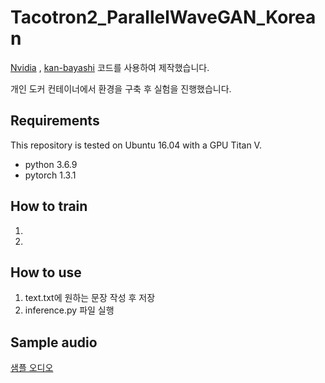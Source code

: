 # Tacotron2_ParallelWaveGAN_Korean

[Nvidia](https://github.com/NVIDIA/DeepLearningExamples) , [kan-bayashi](https://github.com/kan-bayashi/ParallelWaveGAN) 코드를 사용하여 제작했습니다.

개인 도커 컨테이너에서 환경을 구축 후 실험을 진행했습니다.

## Requirements

This repository is tested on Ubuntu 16.04 with a GPU Titan V.

* python  3.6.9
* pytorch 1.3.1

## How to train

1. 
2. 

## How to use

1. text.txt에 원하는 문장 작성 후 저장
2. inference.py 파일 실행


## Sample audio
[샘플 오디오](https://drive.google.com/drive/folders/1BZ6HKfZsdelW9cxt-co2JUnRvT28MwF2?usp=sharing)
